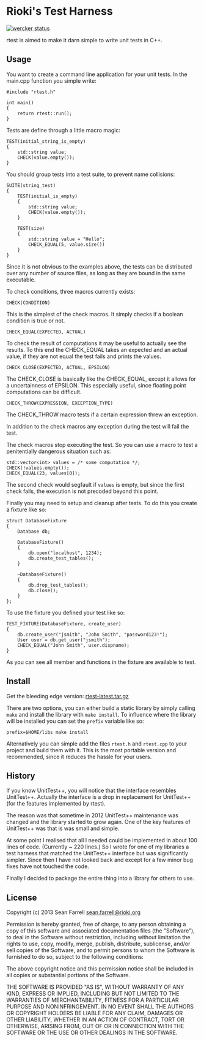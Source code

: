 
Rioki's Test Harness
====================

[![wercker status](https://app.wercker.com/status/a541f3ea45cf33f0604bf7c46945b745/m "wercker status")](https://app.wercker.com/project/bykey/a541f3ea45cf33f0604bf7c46945b745)

rtest is aimed to make it darn simple to write unit tests in C++.  

Usage
-----

You want to create a command line application for your unit tests. In the 
main.cpp function you simple write:

    #include "rtest.h"
    
    int main()
    {
        return rtest::run();
    }
    
Tests are define through a little macro magic:

    TEST(initial_string_is_empty)
    {
        std::string value;
        CHECK(value.empty());
    }
    
You should group tests into a test suite, to prevent name collisions:

    SUITE(string_test)
    {
        TEST(initial_is_empty)
        {
            std::string value;
            CHECK(value.empty());
        }
        
        TEST(size)
        {
            std::string value = "Hello";
            CHECK_EQUAL(5, value.size())
        }
    }
    
Since it is not obvious to the examples above, the tests can be distributed 
over any number of source files, as long as they are bound in the same 
executable.

To check conditions, three macros currently exists:

    CHECK(CONDITION)
    
This is the simplest of the check macros. It simply checks if a boolean condition
is true or not.
    
    CHECK_EQUAL(EXPECTED, ACTUAL)
    
To check the result of computations it may be useful to actually see the results.
To this end the CHECK_EQUAL takes an expected and an actual value, if they are
not equal the test fails and prints the values.
    
    CHECK_CLOSE(EXPECTED, ACTUAL, EPSILON)

The CHECK_CLOSE is basically like the CHECK_EQUAL, except it allows for a 
uncertainness of EPSILON. This especially useful, since floating point 
computations can be difficult. 
    
    CHECK_THROW(EXPRESSION, EXCEPTION_TYPE) 
    
The CHECK_THROW macro tests if a certain expression threw an exception.

In addition to the check macros any exception during the test will fail the test.

The check macros stop executing the test. So you can use a macro to test
a penitentially dangerous situation such as:

    std::vector<int> values = /* some computation */;
    CHECK(!values.empty());
    CHECK_EQUAL(23, values[0]);
    
The second check would segfault if `values` is empty, but since the first
check fails, the execution is not precoded beyond this point.

Finally you may need to setup and cleanup after tests. To do this you create 
a fixture like so:

    struct DatabaseFixture
    {
        Database db;
        
        DatabaseFixture()
        {
            db.open("localhost", 1234);
            db.create_test_tables();
        }
        
        ~DatabaseFixture()
        {
            db.drop_test_tables();
            db.close();
        }
    };

To use the fixture you defined your test like so:

    TEST_FIXTURE(DatabaseFixture, create_user)
    {
        db.create_user("jsmith", "John Smith", "password123!");
        User user = db.get_user("jsmith");
        CHECK_EQUAL("John Smith", user.dispname);
    }
    
As you can see all member and functions in the fixture are available to test.
    
Install
-------

Get the bleeding edge version: [rtest-latest.tar.gz](http://files.rioki.org/rtest/rtest-latest.tar.gz)

There are two options, you can either build a static library by simply 
calling `make` and install the library with `make install`. To influence 
where the library will be installed you can set the `prefix` variable like
so:

    prefix=$HOME/libs make install

Alternatively you can simple add the files `rtest.h` and `rtest.cpp` to your 
project and build them with it. This is the most portable version and 
recommended, since it reduces the hassle for your users. 

History
-------

If you know UnitTest++, you will notice that the interface resembles UnitTest++.
Actually the interface is a drop in replacement for UnitTest++ (for the features
implemented by rtest).

The reason was that sometime in 2012 UnitTest++ maintenance was changed and 
the library started to grow again. One of the key features of UnitTest++ 
was that is was small and simple.

At some point I realised that all I needed could be implemented in about 100 
lines of code. (Currently ~ 220 lines.) So I wrote for one of my libraries 
a test harness that matched the UnitTest++ interface but was significantly 
simpler. Since then I have not looked back and except for a few minor 
bug fixes have not touched the code.

Finally I decided to package the entire thing into a library for others
to use.

License
-------

Copyright (c) 2013 Sean Farrell <sean.farrell@rioki.org>

Permission is hereby granted, free of charge, to any person obtaining a copy
of this software and associated documentation files (the "Software"), to deal
in the Software without restriction, including without limitation the rights
to use, copy, modify, merge, publish, distribute, sublicense, and/or sell
copies of the Software, and to permit persons to whom the Software is
furnished to do so, subject to the following conditions:

The above copyright notice and this permission notice shall be included in
all copies or substantial portions of the Software.

THE SOFTWARE IS PROVIDED "AS IS", WITHOUT WARRANTY OF ANY KIND, EXPRESS OR
IMPLIED, INCLUDING BUT NOT LIMITED TO THE WARRANTIES OF MERCHANTABILITY,
FITNESS FOR A PARTICULAR PURPOSE AND NONINFRINGEMENT. IN NO EVENT SHALL THE
AUTHORS OR COPYRIGHT HOLDERS BE LIABLE FOR ANY CLAIM, DAMAGES OR OTHER
LIABILITY, WHETHER IN AN ACTION OF CONTRACT, TORT OR OTHERWISE, ARISING FROM,
OUT OF OR IN CONNECTION WITH THE SOFTWARE OR THE USE OR OTHER DEALINGS IN
THE SOFTWARE.


